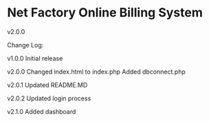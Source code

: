 # Net Factory Online Billing System
v2.0.0

Change Log:

v1.0.0
	Initial release

v2.0.0
	Changed index.html to index.php
	Added dbconnect.php

v2.0.1
	Updated README.MD

v2.0.2
	Updated login process

v2.1.0
	Added dashboard